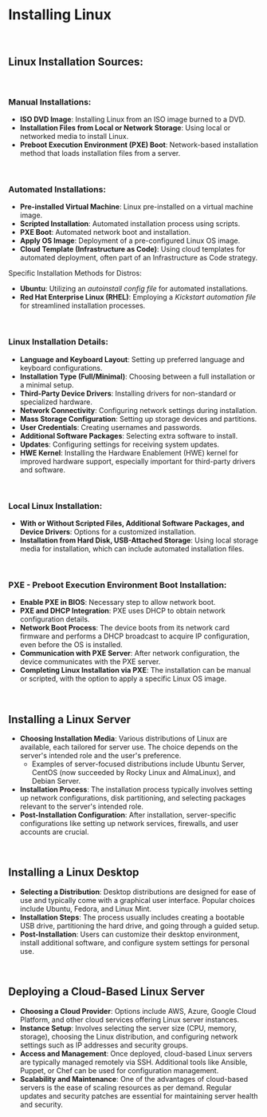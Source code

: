 # Installing Linux

<br>

## Linux Installation Sources:

<br>

### Manual Installations:
- **ISO DVD Image**: Installing Linux from an ISO image burned to a DVD.
- **Installation Files from Local or Network Storage**: Using local or networked media to install Linux.
- **Preboot Execution Environment (PXE) Boot**: Network-based installation method that loads installation files from a server.

<br>

### Automated Installations:
- **Pre-installed Virtual Machine**: Linux pre-installed on a virtual machine image.
- **Scripted Installation**: Automated installation process using scripts.
- **PXE Boot**: Automated network boot and installation.
- **Apply OS Image**: Deployment of a pre-configured Linux OS image.
- **Cloud Template (Infrastructure as Code)**: Using cloud templates for automated deployment, often part of an Infrastructure as Code strategy.

Specific Installation Methods for Distros:
- **Ubuntu**: Utilizing an *autoinstall config file* for automated installations.
- **Red Hat Enterprise Linux (RHEL)**: Employing a *Kickstart automation file* for streamlined installation processes.

<br>

### Linux Installation Details:
- **Language and Keyboard Layout**: Setting up preferred language and keyboard configurations.
- **Installation Type (Full/Minimal)**: Choosing between a full installation or a minimal setup.
- **Third-Party Device Drivers**: Installing drivers for non-standard or specialized hardware.
- **Network Connectivity**: Configuring network settings during installation.
- **Mass Storage Configuration**: Setting up storage devices and partitions.
- **User Credentials**: Creating usernames and passwords.
- **Additional Software Packages**: Selecting extra software to install.
- **Updates**: Configuring settings for receiving system updates.
- **HWE Kernel**: Installing the Hardware Enablement (HWE) kernel for improved hardware support, especially important for third-party drivers and software.

<br>

### Local Linux Installation:
- **With or Without Scripted Files, Additional Software Packages, and Device Drivers**: Options for a customized installation.
- **Installation from Hard Disk, USB-Attached Storage**: Using local storage media for installation, which can include automated installation files.

<br>

### PXE - Preboot Execution Environment Boot Installation:
- **Enable PXE in BIOS**: Necessary step to allow network boot.
- **PXE and DHCP Integration**: PXE uses DHCP to obtain network configuration details.
- **Network Boot Process**: The device boots from its network card firmware and performs a DHCP broadcast to acquire IP configuration, even before the OS is installed.
- **Communication with PXE Server**: After network configuration, the device communicates with the PXE server.
- **Completing Linux Installation via PXE**: The installation can be manual or scripted, with the option to apply a specific Linux OS image.

<br>

## Installing a Linux Server

- **Choosing Installation Media**: Various distributions of Linux are available, each tailored for server use. The choice depends on the server's intended role and the user's preference.
    - Examples of server-focused distributions include Ubuntu Server, CentOS (now succeeded by Rocky Linux and AlmaLinux), and Debian Server.
- **Installation Process**: The installation process typically involves setting up network configurations, disk partitioning, and selecting packages relevant to the server's intended role.
- **Post-Installation Configuration**: After installation, server-specific configurations like setting up network services, firewalls, and user accounts are crucial.

<br>

## Installing a Linux Desktop

- **Selecting a Distribution**: Desktop distributions are designed for ease of use and typically come with a graphical user interface. Popular choices include Ubuntu, Fedora, and Linux Mint.
- **Installation Steps**: The process usually includes creating a bootable USB drive, partitioning the hard drive, and going through a guided setup.
- **Post-Installation**: Users can customize their desktop environment, install additional software, and configure system settings for personal use.

<br>

## Deploying a Cloud-Based Linux Server

- **Choosing a Cloud Provider**: Options include AWS, Azure, Google Cloud Platform, and other cloud services offering Linux server instances.
- **Instance Setup**: Involves selecting the server size (CPU, memory, storage), choosing the Linux distribution, and configuring network settings such as IP addresses and security groups.
- **Access and Management**: Once deployed, cloud-based Linux servers are typically managed remotely via SSH. Additional tools like Ansible, Puppet, or Chef can be used for configuration management.
- **Scalability and Maintenance**: One of the advantages of cloud-based servers is the ease of scaling resources as per demand. Regular updates and security patches are essential for maintaining server health and security.
